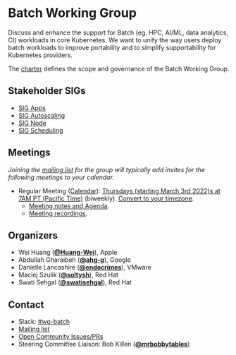<!---
This is an autogenerated file!

Please do not edit this file directly, but instead make changes to the
sigs.yaml file in the project root.

To understand how this file is generated, see https://git.k8s.io/community/generator/README.md
--->
# Batch Working Group

Discuss and enhance the support for Batch (eg. HPC, AI/ML, data analytics, CI) workloads in core Kubernetes. We want to unify the way users deploy batch workloads to improve portability and to simplify supportability for Kubernetes providers.

The [charter](charter.md) defines the scope and governance of the Batch Working Group.

## Stakeholder SIGs
* [SIG Apps](/sig-apps)
* [SIG Autoscaling](/sig-autoscaling)
* [SIG Node](/sig-node)
* [SIG Scheduling](/sig-scheduling)

## Meetings
*Joining the [mailing list](https://groups.google.com/a/kubernetes.io/g/wg-batch) for the group will typically add invites for the following meetings to your calendar.*
* Regular Meeting ([Calendar](https://calendar.google.com/calendar/embed?src=8ulop9k0jfpuo0t7kp8d9ubtj4%40group.calendar.google.com)): [Thursdays (starting March 3rd 2022)s at 7AM PT (Pacific Time)](https://zoom.us/j/98329676612?pwd=c0N2bVV1aTh2VzltckdXSitaZXBKQT09) (biweekly). [Convert to your timezone](http://www.thetimezoneconverter.com/?t=7AM&tz=PT%20%28Pacific%20Time%29).
  * [Meeting notes and Agenda](https://docs.google.com/document/d/1XOeUN-K0aKmJJNq7H07r74n-mGgSFyiEDQ3ecwsGhec/edit).
  * [Meeting recordings](https://www.youtube.com/playlist?list=PL69nYSiGNLP05eEikq0j8PcSehEdM4mj7&jct=s4irZjLuvQ2WrUYAGxyRYjs3a2aysg).

## Organizers

* Wei Huang (**[@Huang-Wei](https://github.com/Huang-Wei)**), Apple
* Abdullah Gharaibeh (**[@ahg-g](https://github.com/ahg-g)**), Google
* Danielle Lancashire (**[@endocrimes](https://github.com/endocrimes)**), VMware
* Maciej Szulik (**[@soltysh](https://github.com/soltysh)**), Red Hat
* Swati Sehgal (**[@swatisehgal](https://github.com/swatisehgal)**), Red Hat

## Contact
- Slack: [#wg-batch](https://kubernetes.slack.com/messages/wg-batch)
- [Mailing list](https://groups.google.com/a/kubernetes.io/g/wg-batch)
- [Open Community Issues/PRs](https://github.com/kubernetes/community/labels/wg%2Fbatch)
- Steering Committee Liaison: Bob Killen (**[@mrbobbytables](https://github.com/mrbobbytables)**)
<!-- BEGIN CUSTOM CONTENT -->

<!-- END CUSTOM CONTENT -->
